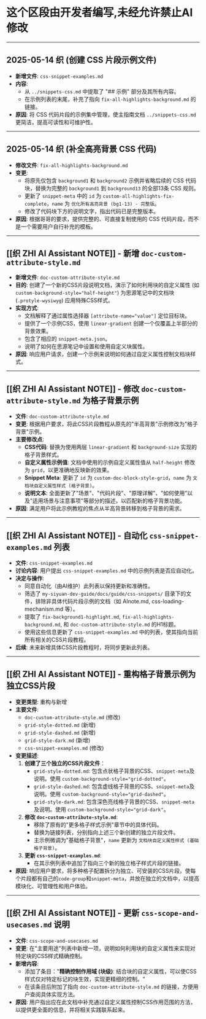 # 这个区段由开发者编写,未经允许禁止AI修改

---

## 2025-05-14 织 (创建 CSS 片段示例文件)

- **新增文件**: `css-snippet-examples.md`
- **内容**: 
    - 从 `../snippets-css.md` 中提取了 "## 示例" 部分及其所有内容。
    - 在示例列表的末尾，补充了指向 `fix-all-highlights-background.md` 的链接。
- **原因**: 将 CSS 代码片段的示例集中管理，使主指南文档 `../snippets-css.md` 更简洁，提高可读性和可维护性。 

---

## 2025-05-14 织 (补全高亮背景 CSS 代码)

- **修改文件**: `fix-all-highlights-background.md`
- **变更**:
    - 将原先仅包含 `background1` 和 `background2` 示例并省略后续的 CSS 代码块，替换为完整的 `background1` 到 `background13` 的全部13条 CSS 规则。
    - 更新了 `snippet-meta` 中的 `id` 为 `custom-all-highlights-fix-complete`，`name` 为 `优化所有高亮背景 (bg1-13) - 完整版`。
    - 修改了代码块下方的说明文字，指出代码已是完整版本。
- **原因**: 根据哥哥的要求，提供完整的、可直接复制使用的 CSS 代码片段，而不是一个需要用户自行补充的模板。 

---

## [[织 ZHI AI Assistant NOTE]] - 新增 `doc-custom-attribute-style.md`
*   **新增文件**: `doc-custom-attribute-style.md`
*   **目的**: 创建了一个新的CSS片段说明文档，演示了如何利用块的自定义属性 (如 `custom-background-style="half-height"`) 为思源笔记中的文档块 (`.protyle-wysiwyg`) 应用特殊CSS样式。
*   **实现方式**:
    *   文档解释了通过属性选择器 `[attribute-name="value"]` 定位目标块。
    *   提供了一个示例CSS，使用 `linear-gradient` 创建一个仅覆盖上半部分的背景效果。
    *   包含了相应的 `snippet-meta.json`。
    *   说明了如何在思源笔记中设置和使用自定义块属性。
*   **原因**: 响应用户请求，创建一个示例来说明如何通过自定义属性控制文档块样式。 

---

## [[织 ZHI AI Assistant NOTE]] - 修改 `doc-custom-attribute-style.md` 为格子背景示例
*   **文件**: `doc-custom-attribute-style.md`
*   **变更**: 根据用户要求，将此CSS片段教程从原先的"半高背景"示例修改为"格子背景"示例。
*   **主要修改点**:
    *   **CSS代码**: 替换为使用两层 `linear-gradient` 和 `background-size` 实现的格子背景样式。
    *   **自定义属性示例值**: 文档中使用的示例自定义属性值从 `half-height` 修改为 `grid`，以更准确地反映新的效果。
    *   **Snippet Meta**: 更新了 `id` 为 `custom-doc-block-style-grid`，`name` 为 `文档块自定义属性样式 (格子背景)`。
    *   **说明文本**: 全面更新了"场景"、"代码片段"、"原理详解"、"如何使用"以及"适用场景与注意事项"等部分的描述，以匹配新的格子背景功能。
*   **原因**: 满足用户将此示例教程的焦点从半高背景转移到格子背景的需求。

---

## [[织 ZHI AI Assistant NOTE]] - 自动化 `css-snippet-examples.md` 列表
*   **文件**: `css-snippet-examples.md`
*   **讨论内容**: 用户提出 `css-snippet-examples.md` 中的示例列表是否应自动化。
*   **决定与操作**:
    *   同意自动化（由AI维护）此列表以保持更新和准确性。
    *   筛选了 `my-siyuan-dev-guide/docs/guide/css-snippets/` 目录下的文件，排除非具体代码片段示例的文档（如 AInote.md, css-loading-mechanism.md 等）。
    *   提取了 `fix-background1-highlight.md`, `fix-all-highlights-background.md`, 和 `doc-custom-attribute-style.md` 的H1标题。
    *   使用这些信息更新了 `css-snippet-examples.md` 中的列表，使其指向当前所有相关的CSS片段教程。
*   **后续**: 未来新增具体CSS片段教程时，将同步更新此列表。 

---

## [[织 ZHI AI Assistant NOTE]] - 重构格子背景示例为独立CSS片段
*   **变更类型**: 重构与新增
*   **主要文件**:
    *   `doc-custom-attribute-style.md` (修改)
    *   `grid-style-dotted.md` (新增)
    *   `grid-style-dashed.md` (新增)
    *   `grid-style-dark.md` (新增)
    *   `css-snippet-examples.md` (修改)
*   **变更描述**:
    1.  **创建了三个独立的CSS片段文件**：
        *   `grid-style-dotted.md`: 包含点状格子背景的CSS、`snippet-meta`及说明。使用 `custom-background-style="grid-dotted"`。
        *   `grid-style-dashed.md`: 包含虚线格子背景的CSS、`snippet-meta`及说明。使用 `custom-background-style="grid-dashed"`。
        *   `grid-style-dark.md`: 包含深色亮线格子背景的CSS、`snippet-meta`及说明。使用 `custom-background-style="grid-dark"`。
    2.  **修改 `doc-custom-attribute-style.md`**:
        *   移除了原有的"更多格子样式示例"章节中的具体代码。
        *   替换为链接列表，分别指向上述三个新创建的独立片段文件。
        *   主示例微调为"基础格子背景"，`name` 更新为 `文档块自定义属性样式 (基础格子背景)`。
    3.  **更新 `css-snippet-examples.md`**:
        *   在其示例列表中追加了指向三个新的独立格子样式片段的链接。
*   **原因**: 响应用户要求，将多种格子配置拆分为独立、可安装的CSS片段，使每个片段都有自己的`code-group`和`snippet-meta`，并放在独立的文档中，以提高模块化、可管理性和用户体验。 

---

## [[织 ZHI AI Assistant NOTE]] - 更新 `css-scope-and-usecases.md` 说明
*   **文件**: `css-scope-and-usecases.md`
*   **变更**: 在"主要用途"列表中新增一项，说明如何利用块的自定义属性来实现对特定块的CSS样式精确控制。
*   **新增内容**: 
    *   添加了条目："**精确控制作用域 (块级)**: 结合块的自定义属性，可以使CSS样式仅对特定标记的块生效，实现更精细的控制。"
    *   在该条目后附加了指向 `doc-custom-attribute-style.md` 的链接，方便用户查阅具体实现方法。
*   **原因**: 用户指出应在此文档中补充通过自定义属性控制CSS作用范围的方法，以提供更全面的信息，并将相关实践联系起来。 